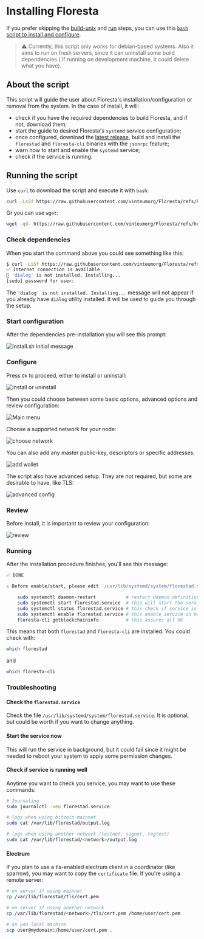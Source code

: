 # Installing Floresta

If you prefer skipping the [build-unix](./build-unix.md) and [run](./run.md) steps, you can use this [`bash` script to install and configure](../contrib/install.sh).

> ⚠️ Currently, this script only works for debian-based systems. Also it aims to run on fresh servers, since it can uninstall some build dependencies (
if running on development machine, it could delete what you have).

## About the script

This script will guide the user about Floresta's installation/configuration or removal from the system. In the case of install, it will:

* check if you have the required dependencies to build Floresta, and if not, download them;
* start the guide to desired Floresta's `systemd` service configuration;
* once configured, download the [latest release](https://github.com/vinteumorg/Floresta/releases/latest), build and install the `florestad` and `floresta-cli` binaries with the `jsonrpc` feature;
* warn how to start and enable the `systemd` service;
* check if the service is running.

## Running the script

Use `curl` to download the script and execute it with `bash`:

```bash
curl -LsSf https://raw.githubusercontent.com/vinteumorg/Floresta/refs/heads/master/contrib/install.sh | bash
```

Or you can use `wget`:

```bash
wget -qO- https://raw.githubusercontent.com/vinteumorg/Floresta/refs/heads/master/contrib/install.sh | bash
```

### Check dependencies

When you start the command above you could see something like this:

```bash
$ curl -LsSf https://raw.githubusercontent.com/vinteumorg/Floresta/refs/heads/master/contrib/install.sh | bash
✅ Internet connection is available.
🐧 'dialog' is not installed. Installing...
[sudo] password for user:
```

The `'dialog' is not installed. Installing...` message will not appear if you already have `dialog` utility installed. It will be used
to guide you through the setup.

### Start configuration

After the dependencies pre-installation you will see this prompt:

![install.sh initial message](/doc/assets/install-0.png)

### Configure

Press `Ok` to proceed, either to install or uninstall:

![install or uninstall](/doc/assets/install-1.png)

Then you could choose between some basic options, advanced options and review configuration:

![Main menu](/doc/assets/install-2.png)

Choose a supported network for your node:

![choose network](/doc/assets/install-3.png)

You can also add any master public-key, descriptors or specific addresses:

![add wallet](/doc/assets/install-4.png)

The script also have advanced setup. They are not required, but some are desirable to have, like TLS:

![advanced config](/doc/assets/install-5.png)

### Review

Before install, it is important to review your configuration:

![review](/doc/assets/install-6.png)

### Running

After the installation procedure finishes, you'll see this message:

```bash
✅ DONE

⚠️ Before enable/start, please edit '/usr/lib/systemd/system/florestad.service' to your needs. After that, run:

    sudo systemctl daemon-restart           # restart daemon definitions
    sudo systemctl start florestad.service  # this will start the service now
    sudo systemctl status florestad.service # this check if service is running well
    sudo systemctl enable florestad.service # this enable service on boot
    floresta-cli getblockchaininfo          # this assures all OK
```

This means that both `florestad` and `floresta-cli` are installed. You could check with:

```bash
which florestad
```

and

```bash
which floresta-cli
```

### Troubleshooting

#### Check the `florestad.service`

Check the file `/usr/lib/systemd/system/florestad.service`. It is optional, but could be worth if you want to change anything.

#### Start the service now

This will run the service in background, but it could fail since it might be needed to reboot your system to apply some permission changes.

#### Check if service is running well

Anytime you want to check you service, you may want to use these commands:

```bash
# Journaling
sudo journalctl -xeu florestad.service

# logs when using bitcoin mainnet
sudo cat /var/lib/florestad/output.log

# logs when using another network (testnet, signet, regtest)
sudo cat /var/lib/florestad/<network>/output.log
```

#### Electrum

If you plan to use a tls-enabled electrum client in a coordinator (like sparrow), you may want to copy the `certificate` file. If you're using a remote server:

```bash
# on server if using mainnet
cp /var/lib/florestad/tls/cert.pem

# on server if using another network
cp /var/lib/florestad/<network>/tls/cert.pem /home/user/cert.pem

# on you local machine
scp user@mydomain:/home/user/cert.pem .
```
